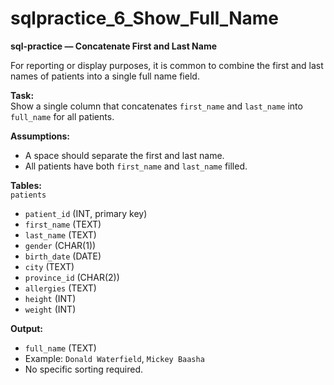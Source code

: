 # sqlpractice_6_Show_Full_Name

**sql-practice — Concatenate First and Last Name**  

For reporting or display purposes, it is common to combine the first and last names of patients into a single full name field.  

**Task:**  
Show a single column that concatenates `first_name` and `last_name` into `full_name` for all patients.  

**Assumptions:**  
- A space should separate the first and last name.  
- All patients have both `first_name` and `last_name` filled.  

**Tables:**  
`patients`  
- `patient_id` (INT, primary key)  
- `first_name` (TEXT)  
- `last_name` (TEXT)  
- `gender` (CHAR(1))  
- `birth_date` (DATE)  
- `city` (TEXT)  
- `province_id` (CHAR(2))  
- `allergies` (TEXT)  
- `height` (INT)  
- `weight` (INT)  

**Output:**  
- `full_name` (TEXT)  
- Example: `Donald Waterfield`, `Mickey Baasha`  
- No specific sorting required.  